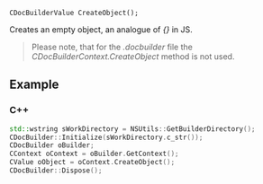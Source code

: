 `CDocBuilderValue CreateObject();`

Creates an empty object, an analogue of *{}* in JS.

> Please note, that for the *.docbuilder* file the *CDocBuilderContext.CreateObject* method is not used.

## Example

### C++

```cpp
std::wstring sWorkDirectory = NSUtils::GetBuilderDirectory();
CDocBuilder::Initialize(sWorkDirectory.c_str());
CDocBuilder oBuilder;
CContext oContext = oBuilder.GetContext();
CValue oObject = oContext.CreateObject();
CDocBuilder::Dispose();
```
